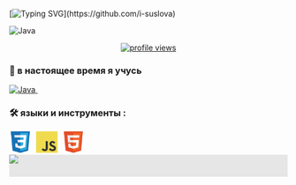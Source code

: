 
[![Typing SVG](https://readme-typing-svg.herokuapp.com?font=Fira+Code&size=24&pause=1000&color=000000&background=20EFFF00&center=&vCenter=&repeat=&width=435&lines=%D0%9F%D1%80%D0%B8%D0%B2%D0%B5%D1%82+%D0%B2%D1%81%D0%B5%D0%BC%2C+%D0%BC%D0%B5%D0%BD%D1%8F+%D0%B7%D0%BE%D0%B2%D1%83%D1%82+%D0%98%D1%80%D0%B8%D0%BD%D0%B0!)](https://github.com/i-suslova)
 
 <img src="https://media.giphy.com/media/pWhWtKdqwOAco/giphy.gif" title="Java" alt="Java" width="1200" height="200"/>&nbsp;

<div id="badges" align="center">
  <a href="https://github.com/i-suslova">
  <img src="https://komarev.com/ghpvc/?username=i-suslova&style=flat-square&color=0000FF&style=for-the-badge" alt="profile views"/>
  </a>
</div>


 ### 🌱 в настоящее время я учусь 
 [<img src="https://cdn.glitch.global/371d6ff2-fab3-4306-971c-a2d175ffed45/svg%20yandex.svg?v=1679773983083"  title="яндекс практикум svg" alt="Java" width="200" height="80"/>&nbsp;](https://practicum.yandex.ru/web/)

### :hammer_and_wrench: языки и инструменты :
<div>
  <img src="https://github.com/devicons/devicon/blob/master/icons/css3/css3-original.svg" title="Java" alt="Java" width="40" height="40"/>&nbsp;
  <img src="https://github.com/devicons/devicon/blob/master/icons/javascript/javascript-original.svg" title="Java" alt="Java" width="40" height="40"/>&nbsp;
  <img src="https://github.com/devicons/devicon/blob/master/icons/html5/html5-original.svg" title="Java" alt="Java" width="40" height="40"/>&nbsp;
 <img style="display: block;-webkit-user-select: none;margin: auto;background-color: hsl(0, 0%, 90%);transition: background-color 300ms; width="40" height="40" src="https://camo.githubusercontent.com/e016b2b38e2fbb550ec4f1018434a66d8fe25a127850b5ee79123f6b5280cecd/68747470733a2f2f63646e2e69636f6e2d69636f6e732e636f6d2f69636f6e73322f323639392f504e472f3531322f6769745f73636d5f6c6f676f5f69636f6e5f3137303039362e706e67">
</div>





<!--
**i-suslova/i-suslova** is a ✨ _special_  repository because its `README.md` (this file) appears on your GitHub profile.

![](https://hit.yhype.me/github/profile?user_id=117917258)


Для сброса счетчика вам необходимо войти в сервис Y HÎPE, после чего вы сможете сбросить счетчик на https://yhype.me/ghpvc страница.


